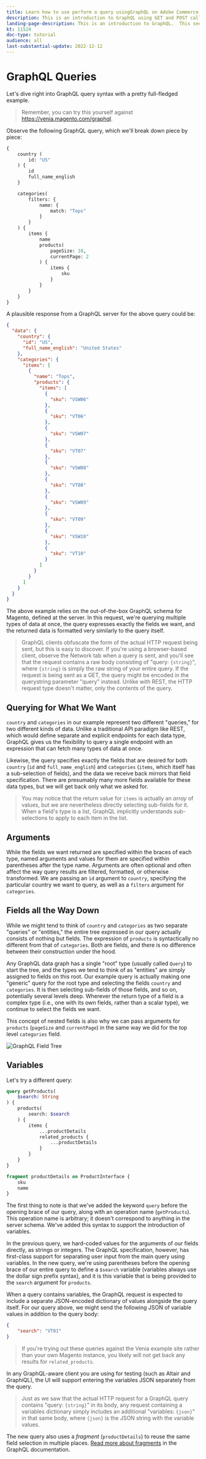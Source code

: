```yaml
---
title: Learn how to use perform a query usingGraphQL on Adobe Commerce and Magento Open Source
description: This is an introduction to GraphQL using GET and POST calls for Adobe Commerce and Magento Open source
landing-page-description: This is an introduction to GraphQL.  This section we show you how to perform your first queries to an Adobe Commerce and Magento Open Source project.
kt: 11524
doc-type: tutorial
audience: all
last-substantial-update: 2022-12-12
---
```

# GraphQL Queries

Let's dive right into GraphQL query syntax with a pretty full-fledged example. 

> Remember, you can try this yourself against https://venia.magento.com/graphql.

Observe the following GraphQL query, which we'll break down piece by piece:

```graphql
{
    country (
        id: "US"
    ) {
        id
        full_name_english
    }

    categories(
        filters: {
            name: {
                match: "Tops"
            }
        }
    ) {
        items {
            name
            products(
                pageSize: 10,
                currentPage: 2
            ) {
                items {
                    sku
                }
            }
        }
    }
}
```

A plausible response from a GraphQL server for the above query could be: 

```json
{
  "data": {
    "country": {
      "id": "US",
      "full_name_english": "United States"
    },
    "categories": {
      "items": [
        {
          "name": "Tops",
          "products": {
            "items": [
              {
                "sku": "VSW06"
              },
              {
                "sku": "VT06"
              },
              {
                "sku": "VSW07"
              },
              {
                "sku": "VT07"
              },
              {
                "sku": "VSW08"
              },
              {
                "sku": "VT08"
              },
              {
                "sku": "VSW09"
              },
              {
                "sku": "VT09"
              },
              {
                "sku": "VSW10"
              },
              {
                "sku": "VT10"
              }
            ]
          }
        }
      ]
    }
  }
}
```

The above example relies on the out-of-the-box GraphQL schema for Magento, defined at the server. In this request, we're
querying multiple types of data at once, the query expresses exactly the fields we want, and the returned data is formatted
very similarly to the query itself.

> GraphQL clients obfuscate the form of the actual HTTP request being sent, but this is easy to discover. If you're using
> a browser-based client, observe the Network tab when a query is sent, and you'll see that the request contains a raw
> body consisting of "query: `{string}`", where `{string}` is simply the raw string of your entire query. If
> the request is being sent as a GET, the query might be encoded in the querystring parameter "query" instead. Unlike
> with REST, the HTTP request type doesn't matter, only the contents of the query.

## Querying for What We Want

`country` and `categories` in our example represent two different "queries," for two different kinds
of data. Unlike a traditional API paradigm like REST, which would define separate and explicit endpoints for each data type, 
GraphQL gives us the flexibility to query a single endpoint with an expression that can fetch many types of data at once.

Likewise, the query specifies exactly the fields that are desired for both `country` (`id` and `full_name_english`) 
and `categories` (`items`, which itself has a sub-selection of fields), and the data we receive back mirrors that field specification. 
There are presumably many more fields available for these data types, but we will get back only what we asked for.

> You may notice that the return value for `items` is actually an _array_ of values, but we are nevertheless directly selecting
> sub-fields for it. When a field's type is a list, GraphQL implicitly understands sub-selections to apply to each item 
> in the list.

## Arguments

While the fields we want returned are specified within the braces of each type, named arguments and values for them are
specified within parentheses after the type name. Arguments are often optional and often affect the way query results are
filtered, formatted, or otherwise transformed. We are passing an `id` argument to `country`, specifying the particular country
we want to query, as well as a `filters` argument for `categories`.

## Fields all the Way Down

While we might tend to think of `country` and `categories` as two separate "queries" or "entities," the entire tree expressed
in our query actually consists of nothing but fields. The expression of `products` is syntactically no different from
that of `categories`. Both are fields, and there is no difference between their construction under the hood.

Any GraphQL data graph has a single "root" type (usually called `Query`) to start the tree, and
the types we tend to think of as "entities" are simply assigned to fields on this root. Our example query is actually
making one "generic" query for the root type and selecting the fields `country` and `categories`. It is then selecting 
sub-fields of those fields, and so on, potentially several levels deep. Wherever the return type of a field is a complex
type (i.e., one with its own fields, rather than a scalar type), we continue to select the fields we want.

This concept of nested fields is also why we can pass arguments for `products` (`pageSize` and `currentPage`) in the same
way we did for the top level `categories` field.

![GraphQL Field Tree](images/graphql-field-tree.png)

## Variables

Let's try a different query:

```graphql
query getProducts(
    $search: String
) {
    products(
        search: $search
    ) {
        items {
            ...productDetails
            related_products {
                ...productDetails
            }
        }
    }
}

fragment productDetails on ProductInterface {
    sku
    name
}
```

The first thing to note is that we've added the keyword `query` before the opening brace of our query, along with an
operation name (`getProducts`). This operation name is arbitrary; it doesn't correspond to anything in the server
schema. We've added this syntax to support the introduction of variables.

In the previous query, we hard-coded values for the arguments of our fields directly, as strings or integers.
The GraphQL specification, however, has first-class support for separating user input from the main query using variables.
In the new query, we're using parentheses before the opening brace of our entire query to define a `$search` variable
(variables always use the dollar sign prefix syntax), and it is this variable that is being provided to the `search`
argument for `products`.

When a query contains variables, the GraphQL request is expected to include a separate JSON-encoded dictionary of values
alongside the query itself. For our query above, we might send the following JSON of variable values in addition to the
query body:

```json
{
    "search": "VT01"
}
```

> If you're trying out these queries against the Venia example site rather than your own Magento instance, you likely will
> not get back any results for `related_products`.

In any GraphQL-aware client you are using for testing (such as Altair and GraphiQL), the UI will support entering the
variables JSON separately from the query.

> Just as we saw that the actual HTTP request for a GraphQL query contains "query: `{string}`" in its body, any request
> containing a variables dictionary simply includes an additional "variables: `{json}`" in that same body, where `{json}`
> is the JSON string with the variable values.

The new query also uses a _fragment_ (`productDetails`) to reuse the same field selection in multiple places.
[Read more about fragments](https://graphql.org/learn/queries/#fragments) in the GraphQL documentation.